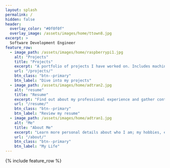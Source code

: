 ```yaml
---
layout: splash
permalink: /
hidden: false
header:
  overlay_color: "#0f0f0f"
  overlay_image: /assets/images/home/ttown8.jpg
excerpt: >
  Software Development Engineer 
feature_row:
  - image_path: /assets/images/home/raspberrypi1.jpg
    alt: "Projects"
    title: "Projects"
    excerpt: "A portfolio of projects I have worked on. Includes machine learning, LLMs, and Unity games."
    url: "/projects/"
    btn_class: "btn--primary"
    btn_label: "Dive into my projects"
  - image_path: /assets/images/home/adtran2.jpg
    alt: "resume"
    title: "Resume"
    excerpt: "Find out about my professional experience and gather contact information."
    url: "/resume/"
    btn_class: "btn--primary"
    btn_label: "Review my resume"
  - image_path: /assets/images/home/adtran1.jpg
    alt: "Me"
    title: "About Me"
    excerpt: "Learn more personal details about who I am; my hobbies, education, and background."
    url: "/about/"
    btn_class: "btn--primary"
    btn_label: "My Life"      
---
```


{% include feature_row %}
